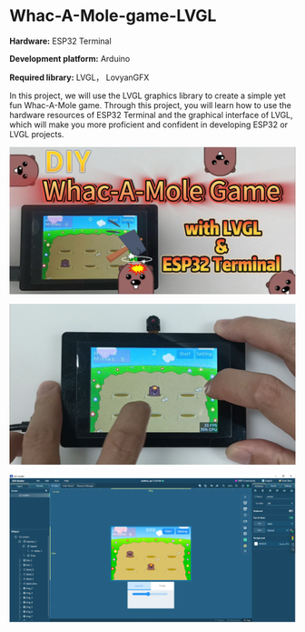 # Whac-A-Mole-game-LVGL




**Hardware:** ESP32 Terminal

**Development platform:** Arduino

**Required library:** LVGL， LovyanGFX

In this project, we will use the LVGL graphics library to create a simple yet fun Whac-A-Mole game. Through this project, you will learn how to use the hardware resources of ESP32 Terminal and the graphical interface of LVGL, which will make you more proficient and confident in developing ESP32 or LVGL projects.



![img1](https://github.com/Elecrow-RD/Whac-A-Mole-game-LVGL/blob/main/readme_img1.jpg "img1")



![img2](https://github.com/Elecrow-RD/Whac-A-Mole-game-LVGL/blob/main/readme_img2.png "img2")



![img0](https://github.com/Elecrow-RD/Whac-A-Mole-game-LVGL/blob/main/readme_img0.png "img0")



